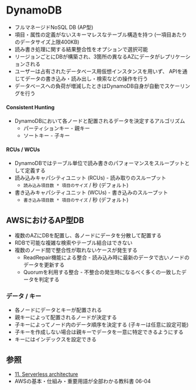 # DynamoDB
- フルマネージドNoSQL DB (AP型)
- 項目・属性の定義がないスキーマレスなテーブル構造を持つ (一項目あたりのデータサイズ上限400KB)
- 読み書き処理に関する結果整合性をオプションで選択可能
- リージョンごとにDBが構築され、3箇所の異なるAZにデータがレプリケーションされる
- ユーザーは占有されたデータベース用仮想インスタンスを用いず、
  APIを通じてデータの書き込み・読み出し・検索などの操作を行う
- データベースへの負荷が増減したときはDynamoDB自身が自動でスケーリングを行う

#### Consistent Hunting
- DynamoDBにおいて各ノードと配置されるデータを決定するアルゴリズム
  - パーティションキー - 親キー
  - ソートキー - 子キー

#### RCUs / WCUs
- DynamoDBではテーブル単位で読み書きのパフォーマンスをスループットとして定義する
- 読み込みキャパシティユニット (RCUs) - 読み取りのスループット
  - `読み込み項目数 * 項目のサイズ` / 秒 (デフォルト)
- 書き込みキャパシティユニット (WCUs) - 書き込みのスループット
  - `書き込み項目数 * 項目のサイズ` / 秒 (デフォルト)


## AWSにおけるAP型DB
- 複数のAZにDBを配置し、各ノードにデータを分散して配置する
- RDBで可能な複雑な検索やテーブル結合はできない
- 複数のノード間で整合性が取れないケースが発生する
  - ReadRepair機能による整合 - 読み込み時に最新のデータで古いノードのデータを更新する
  - Quorumを利用する整合 - 不整合の発生時になるべく多くの一致したデータを判定する

### データ / キー
- 各ノードにデータとキーが配置される
- 親キーによって配置されるノードが決定する
- 子キーによってノード内のデータ順序を決定する (子キーは任意に設定可能)
- 子キーを作成しない場合は親キーでデータを一意に特定できるようにする
- キーにはインデックスを設定できる

## 参照
- [11. Serverless architecture](https://tomomano.github.io/learn-aws-by-coding/#sec_serverless)
- AWSの基本・仕組み・重要用語が全部わかる教科書 06-04
